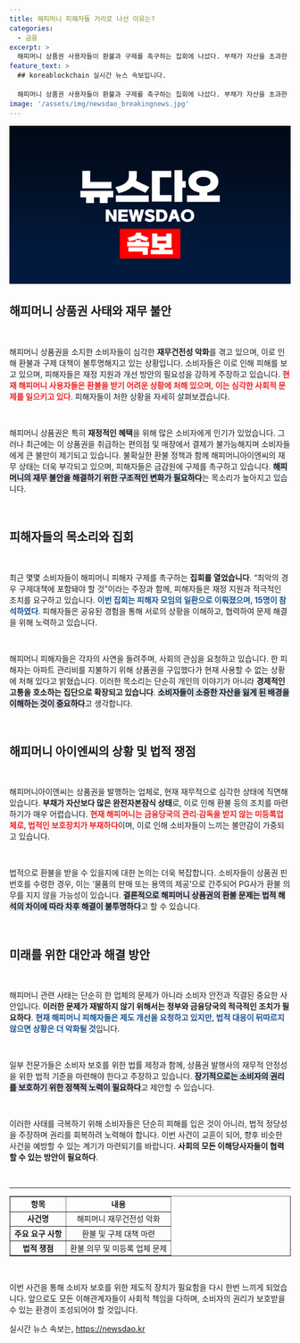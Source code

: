 ```yaml
---
title: 해피머니 피해자들 거리로 나선 이유는?
categories:
  - 금융
excerpt: >
  해피머니 상품권 사용자들이 환불과 구제를 촉구하는 집회에 나섰다. 부채가 자산을 초과한 해피머니의 재무 상황은 악화일로, 피해자는 수십억원 규모로 추정된다. 금융당국의 대책이 시급하다.
feature_text: >
  ## koreablockchain 실시간 뉴스 속보입니다.

  해피머니 상품권 사용자들이 환불과 구제를 촉구하는 집회에 나섰다. 부채가 자산을 초과한 해피머니의 재무 상황은 악화일로, 피해자는 수십억원 규모로 추정된다. 금융당국의 대책이 시급하다.
image: '/assets/img/newsdao_breakingnews.jpg'
---
```


<p><img src="/assets/img/newsdao_breakingnews.jpg" alt="koreablockchain 속보" /></p>

<h2 data-ke-size="size26">해피머니 상품권 사태와 재무 불안</h2>

<p data-ke-size="size16">&nbsp;</p>

<p>해피머니 상품권을 소지한 소비자들이 심각한 <b>재무건전성 악화</b>를 겪고 있으며, 이로 인해 환불과 구제 대책이 불투명해지고 있는 상황입니다. 소비자들은 이로 인해 피해를 보고 있으며, 피해자들은 재정 지원과 개선 방안의 필요성을 강하게 주장하고 있습니다. <b><span style="color: #ee2323;">현재 해피머니 사용자들은 환불을 받기 어려운 상황에 처해 있으며, 이는 심각한 사회적 문제를 일으키고 있다</span></b>. 피해자들이 처한 상황을 자세히 살펴보겠습니다.</p>

<p data-ke-size="size16">&nbsp;</p>

<p>해피머니 상품권은 특히 <b>재정적인 혜택</b>을 위해 많은 소비자에게 인기가 있었습니다. 그러나 최근에는 이 상품권을 취급하는 편의점 및 매장에서 결제가 불가능해지며 소비자들에게 큰 불만이 제기되고 있습니다. 불확실한 환불 정책과 함께 해피머니아이엔씨의 재무 상태는 더욱 부각되고 있으며, 피해자들은 금감원에 구제를 촉구하고 있습니다. <b><span style="background-color: #21538527;">해피머니의 재무 불안을 해결하기 위한 구조적인 변화가 필요하다</span></b>는 목소리가 높아지고 있습니다.</p>

<p data-ke-size="size16">&nbsp;</p>

<h2 data-ke-size="size26">피해자들의 목소리와 집회</h2>

<p data-ke-size="size16">&nbsp;</p>

<p>최근 몇몇 소비자들이 해피머니 피해자 구제를 촉구하는 <b>집회를 열었습니다</b>. “최악의 경우 구제대책에 포함돼야 할 것”이라는 주장과 함께, 피해자들은 재정 지원과 적극적인 조치를 요구하고 있습니다. <b><span style="color: #1a5490;">이번 집회는 피해자 모임의 일환으로 이뤄졌으며, 15명이 참석하였다</span></b>. 피해자들은 공유된 경험을 통해 서로의 상황을 이해하고, 협력하여 문제 해결을 위해 노력하고 있습니다.</p>

<p data-ke-size="size16">&nbsp;</p>

<p>해피머니 피해자들은 각자의 사연을 들려주며, 사회의 관심을 요청하고 있습니다. 한 피해자는 아파트 관리비를 지불하기 위해 상품권을 구입했다가 현재 사용할 수 없는 상황에 처해 있다고 밝혔습니다. 이러한 목소리는 단순히 개인의 이야기가 아니라 <b>경제적인 고통을 호소하는 집단으로 확장되고 있습니다</b>. <b><span style="background-color: #21538527;">소비자들이 소중한 자산을 잃게 된 배경을 이해하는 것이 중요하다</span></b>고 생각합니다.</p>

<p data-ke-size="size16">&nbsp;</p>

<h2 data-ke-size="size26">해피머니 아이엔씨의 상황 및 법적 쟁점</h2>

<p data-ke-size="size16">&nbsp;</p>

<p>해피머니아이엔씨는 상품권을 발행하는 업체로, 현재 재무적으로 심각한 상태에 직면해 있습니다. <b>부채가 자산보다 많은 완전자본잠식 상태</b>로, 이로 인해 환불 등의 조치를 마련하기가 매우 어렵습니다. <b><span style="color: #ee2323;">현재 해피머니는 금융당국의 관리·감독을 받지 않는 미등록업체로, 법적인 보호장치가 부재하다</span></b>이며, 이로 인해 소비자들이 느끼는 불안감이 가중되고 있습니다.</p>

<p data-ke-size="size16">&nbsp;</p>

<p>법적으로 환불을 받을 수 있을지에 대한 논의는 더욱 복잡합니다. 소비자들이 상품권 핀번호를 수령한 경우, 이는 ‘물품의 판매 또는 용역의 제공’으로 간주되어 PG사가 환불 의무를 지지 않을 가능성이 있습니다. <b><span style="background-color: #21538527;">결론적으로 해피머니 상품권의 환불 문제는 법적 해석의 차이에 따라 차후 해결이 불투명하다</span></b>고 할 수 있습니다.</p>

<p data-ke-size="size16">&nbsp;</p>

<h2 data-ke-size="size26">미래를 위한 대안과 해결 방안</h2>

<p data-ke-size="size16">&nbsp;</p>

<p>해피머니 관련 사태는 단순히 한 업체의 문제가 아니라 소비자 안전과 직결된 중요한 사안입니다. <b>이러한 문제가 재발하지 않기 위해서는 정부와 금융당국의 적극적인 조치가 필요하다</b>. <b><span style="color: #1a5490;">현재 해피머니 피해자들은 제도 개선을 요청하고 있지만, 법적 대응이 뒤따르지 않으면 상황은 더 악화될 것</span></b>입니다.</p>

<p data-ke-size="size16">&nbsp;</p>

<p>일부 전문가들은 소비자 보호를 위한 법률 제정과 함께, 상품권 발행사의 재무적 안정성을 위한 법적 기준을 마련해야 한다고 주장하고 있습니다. <b><span style="background-color: #21538527;">장기적으로는 소비자의 권리를 보호하기 위한 정책적 노력이 필요하다</span></b>고 제안할 수 있습니다.</p>

<p data-ke-size="size16">&nbsp;</p>

<p>이러한 사태를 극복하기 위해 소비자들은 단순히 피해를 입은 것이 아니라, 법적 정당성을 주장하며 권리를 회복하려 노력해야 합니다. 이번 사건이 교훈이 되어, 향후 비슷한 사건을 예방할 수 있는 계기가 마련되기를 바랍니다. <b>사회의 모든 이해당사자들이 협력할 수 있는 방안이 필요하다</b>. </p>

<p data-ke-size="size16">&nbsp;</p>

<hr>

<table width="100%" border="1">
<tr>
<td style="text-align: center; height: 17px;"><b>항목</b></td>
<td style="text-align: center; height: 17px;"><b>내용</b></td>
</tr>
<tr>
<td style="text-align: center; height: 17px;"><b>사건명</b></td>
<td style="text-align: center; height: 17px;">해피머니 재무건전성 악화</td>
</tr>
<tr>
<td style="text-align: center; height: 17px;"><b>주요 요구 사항</b></td>
<td style="text-align: center; height: 17px;">환불 및 구제 대책 마련</td>
</tr>
<tr>
<td style="text-align: center; height: 17px;"><b>법적 쟁점</b></td>
<td style="text-align: center; height: 17px;">환불 의무 및 미등록 업체 문제</td>
</tr>
</table>

<p data-ke-size="size16">&nbsp;</p>

<p>이번 사건을 통해 소비자 보호를 위한 제도적 장치가 필요함을 다시 한번 느끼게 되었습니다. 앞으로도 모든 이해관계자들이 사회적 책임을 다하며, 소비자의 권리가 보호받을 수 있는 환경이 조성되어야 할 것입니다.</p>
실시간 뉴스 속보는, <a href="https://newsdao.kr" rel="dofollow">https://newsdao.kr</a>


